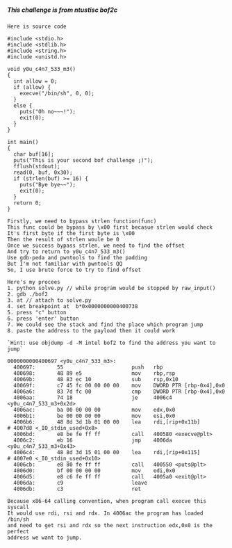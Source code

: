 ##### This challenge is from ntustisc bof2c

`Here is source code`
```
#include <stdio.h>
#include <stdlib.h>
#include <string.h>
#include <unistd.h>

void y0u_c4n7_533_m3()
{
  int allow = 0;
  if (allow) {
    execve("/bin/sh", 0, 0);
  }
  else {
    puts("Oh no~~~!");
    exit(0);
  }
}

int main()
{
  char buf[16];
  puts("This is your second bof challenge ;)");
  fflush(stdout);
  read(0, buf, 0x30);
  if (strlen(buf) >= 16) {
    puts("Bye bye~~");
    exit(0);
  }
  return 0;
}

```

    Firstly, we need to bypass strlen function(func)
    This func could be bypass by \x00 first becasue strlen would check
    It's first byte if the first byte is \x00 
    Then the result of strlen woule be 0
    Once we success bypass strlen, we need to find the offset 
    And try to return to y0u_c4n7_533_m3()
    Use gdb-peda and pwntools to find the padding
    But I'm not familiar with pwntools QQ
    So, I use brute force to try to find offset
    
    Here's my procees
    1. python solve.py // while program would be stopped by raw_input()
    2. gdb ./bof2
    3. at // attach to solve.py
    4. set breakpoint at  b*0x0000000000400738
    5. press "c" button
    6. press 'enter' button
    7. We could see the stack and find the place which program jump
    8. paste the address to the payload then it could work
    
    `Hint: use objdump -d -M intel bof2 to find the address you want to jump`
    
```
0000000000400697 <y0u_c4n7_533_m3>:
  400697:       55                      push   rbp
  400698:       48 89 e5                mov    rbp,rsp
  40069b:       48 83 ec 10             sub    rsp,0x10
  40069f:       c7 45 fc 00 00 00 00    mov    DWORD PTR [rbp-0x4],0x0
  4006a6:       83 7d fc 00             cmp    DWORD PTR [rbp-0x4],0x0
  4006aa:       74 18                   je     4006c4 <y0u_c4n7_533_m3+0x2d>
  4006ac:       ba 00 00 00 00          mov    edx,0x0
  4006b1:       be 00 00 00 00          mov    esi,0x0
  4006b6:       48 8d 3d 1b 01 00 00    lea    rdi,[rip+0x11b]        # 4007d8 <_IO_stdin_used+0x8>
  4006bd:       e8 be fe ff ff          call   400580 <execve@plt>
  4006c2:       eb 16                   jmp    4006da <y0u_c4n7_533_m3+0x43>
  4006c4:       48 8d 3d 15 01 00 00    lea    rdi,[rip+0x115]        # 4007e0 <_IO_stdin_used+0x10>
  4006cb:       e8 80 fe ff ff          call   400550 <puts@plt>
  4006d0:       bf 00 00 00 00          mov    edi,0x0
  4006d5:       e8 c6 fe ff ff          call   4005a0 <exit@plt>
  4006da:       c9                      leave
  4006db:       c3                      ret

```

    Because x86-64 calling convention, when program call execve this syscall
    It would use rdi, rsi and rdx. In 4006ac the program has loaded /bin/sh
    and need to get rsi and rdx so the next instruction edx,0x0 is the perfect
    address we want to jump.
